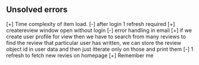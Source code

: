 

## Unsolved errors

[+] Time complexity of item load.
[-] after login 1 refresh required
[+] createreview window open without login
[-] error handling in email
[+] if we create user profile for view then we have to search from many reviews to find the review that particular user has written, we can store the review object id in user data and then just itterate only on those and print them
[-] 1 refresh to fetch new revies on homepage
[+] Remember me
